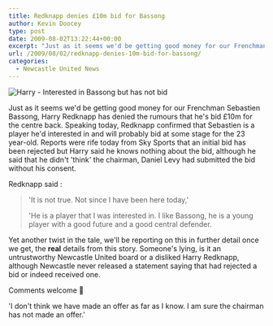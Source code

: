 ```yaml
---
title: Redknapp denies £10m bid for Bassong
author: Kevin Doocey
type: post
date: 2009-08-02T13:22:44+00:00
excerpt: "Just as it seems we'd be getting good money for our Frenchman Sebastien Bassong, Harry Redknapp has denied the"
url: /2009/08/02/redknapp-denies-10m-bid-for-bassong/
categories:
  - Newcastle United News
---
```


![Harry - Interested in Bassong but has not bid](https://static.guim.co.uk/sys-images/Football/Pix/pictures/2008/05/23/HarryRedknappActionCarlRecine.jpg)

Just as it seems we'd be getting good money for our Frenchman Sebastien Bassong, Harry Redknapp has denied the rumours that he's bid £10m for the centre back. Speaking today, Redknapp confirmed that  Sebastien is a player he'd interested in and will probably bid at some stage for the 23 year-old. Reports were rife today from Sky Sports that an initial bid has been rejected but Harry said he knows nothing about the bid, although he said that he didn't 'think' the chairman, Daniel Levy had submitted the bid without his consent.

Redknapp said :

> 'It is not true. Not since I have been here today,'
>
> 'He is a player that I was interested in. I like Bassong, he is a young player with a good future and a good central defender.

Yet another twist in the tale, we'll be reporting on this in further detail once we get, the **real** details from this story. Someone's lying, is it an untrustworthy Newcastle United board or a disliked Harry Redknapp, although Newcastle never released a statement saying that had rejected a bid or indeed received one.

Comments welcome 🙂

'I don't think we have made an offer as far as I know. I am sure the chairman has not made an offer.'
